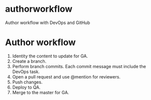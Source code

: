 # authorworkflow
Author workflow with DevOps and GitHub
# Author workflow

<ol><li>Identity the content to update for GA. </li>
<li>Create a branch.</li>
<li>Perform branch commits. Each commit message must include the DevOps task.</li>
<li>Open a pull request and use @mention for reviewers.</li>
<li>Push changes.</li>
<li>Deploy to QA.</li>
<li>Merge to the master for GA.</ol>
